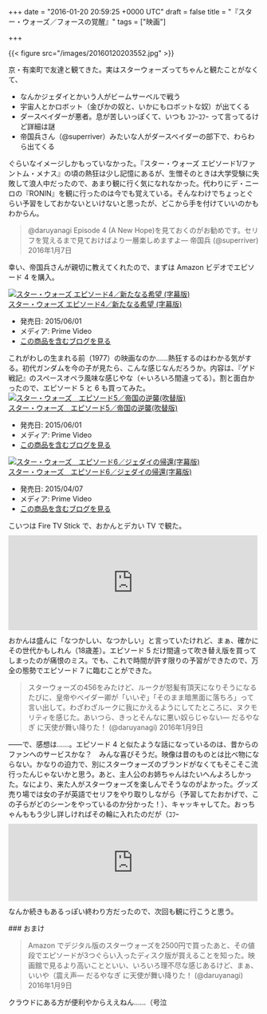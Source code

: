 
+++
date = "2016-01-20 20:59:25 +0000 UTC"
draft = false
title = "『スター・ウォーズ／フォースの覚醒』"
tags = ["映画"]

+++


{{< figure src="/images/20160120203552.jpg"  >}}

京・有楽町で友達と観てきた。実はスターウォーズってちゃんと観たことがなくて、

<ul>
<li>なんかジェダイとかいう人がビームサーベルで戦う</li>
<li>宇宙人とかロボット（金ぴかの奴と、いかにもロボットな奴）が出てくる</li>
<li>ダースベイダーが悪者。息が苦しいっぽくて、いつも ｺﾌｰｺﾌｰ って言ってるけど詳細は謎</li>
<li>帝国兵さん（@superriver）みたいな人がダースベイダーの部下で、わらわら出てくる</li>
</ul>ぐらいなイメージしかもっていなかった。『スター・ウォーズ エピソード1/ファントム・メナス』の頃の熱狂は少し記憶にあるが、生憎そのときは大学受験に失敗して浪人中だったので、あまり観に行く気になれなかった。代わりにデ・ニーロの『RONIN』を観に行ったのは今でも覚えている。そんなわけでちょっとぐらい予習をしておかないといけないと思ったが、どこから手を付けていいのかもわからん。

>@daruyanagi Episode 4 (A New Hope)を見ておくのがお勧めです。セリフを覚えるまで見ておけばより一層楽しめますよ— 帝国兵 (@superriver) 2016年1月7日<script async="" src="https://platform.twitter.com/widgets.js" charset="utf-8"></script>

幸い、帝国兵さんが親切に教えてくれたので、まずは Amazon ビデオでエピソード 4 を購入。<div class="hatena-asin-detail"><a href="http://www.amazon.co.jp/exec/obidos/ASIN/B00VLAVCIM/bestylesnet-22/"><img src="https://images-fe.ssl-images-amazon.com/images/I/51sQIGr-H%2BL._SL160_.jpg" class="hatena-asin-detail-image" alt="スター・ウォーズ エピソード4／新たなる希望 (字幕版)" title="スター・ウォーズ エピソード4／新たなる希望 (字幕版)"/></a><div class="hatena-asin-detail-info"><a href="http://www.amazon.co.jp/exec/obidos/ASIN/B00VLAVCIM/bestylesnet-22/">スター・ウォーズ エピソード4／新たなる希望 (字幕版)</a><ul><li><span class="hatena-asin-detail-label">発売日:</span> 2015/06/01</li><li><span class="hatena-asin-detail-label">メディア:</span> Prime Video</li><li><a href="http://d.hatena.ne.jp/asin/B00VLAVCIM/bestylesnet-22" target="_blank">この商品を含むブログを見る</a></li></ul></div><div class="hatena-asin-detail-foot"></div></div>これがわしの生まれる前（1977）の映画なのか……熱狂するのはわかる気がする。初代ガンダムを今の子が見たら、こんな感じなんだろうか。内容は、『ゲド戦記』のスペースオペラ風味な感じやな（←いろいろ間違ってる）。割と面白かったので、エピソード 5 と 6 も買ってみた。<div class="hatena-asin-detail"><a href="http://www.amazon.co.jp/exec/obidos/ASIN/B00VM66Y88/bestylesnet-22/"><img src="https://images-fe.ssl-images-amazon.com/images/I/61ITy7Vsx1L._SL160_.jpg" class="hatena-asin-detail-image" alt="スター・ウォーズ　エピソード5／帝国の逆襲(吹替版)" title="スター・ウォーズ　エピソード5／帝国の逆襲(吹替版)"/></a><div class="hatena-asin-detail-info"><a href="http://www.amazon.co.jp/exec/obidos/ASIN/B00VM66Y88/bestylesnet-22/">スター・ウォーズ　エピソード5／帝国の逆襲(吹替版)</a><ul><li><span class="hatena-asin-detail-label">発売日:</span> 2015/06/01</li><li><span class="hatena-asin-detail-label">メディア:</span> Prime Video</li><li><a href="http://d.hatena.ne.jp/asin/B00VM66Y88/bestylesnet-22" target="_blank">この商品を含むブログを見る</a></li></ul></div><div class="hatena-asin-detail-foot"></div></div><div class="hatena-asin-detail"><a href="http://www.amazon.co.jp/exec/obidos/ASIN/B014KNHPEG/bestylesnet-22/"><img src="https://images-fe.ssl-images-amazon.com/images/I/51cji6NcO8L._SL160_.jpg" class="hatena-asin-detail-image" alt="スター・ウォーズ　エピソード6／ジェダイの帰還(字幕版)" title="スター・ウォーズ　エピソード6／ジェダイの帰還(字幕版)"/></a><div class="hatena-asin-detail-info"><a href="http://www.amazon.co.jp/exec/obidos/ASIN/B014KNHPEG/bestylesnet-22/">スター・ウォーズ　エピソード6／ジェダイの帰還(字幕版)</a><ul><li><span class="hatena-asin-detail-label">発売日:</span> 2015/04/07</li><li><span class="hatena-asin-detail-label">メディア:</span> Prime Video</li><li><a href="http://d.hatena.ne.jp/asin/B014KNHPEG/bestylesnet-22" target="_blank">この商品を含むブログを見る</a></li></ul></div><div class="hatena-asin-detail-foot"></div></div>こいつは Fire TV Stick で、おかんとデカい TV で観た。<iframe src="https://hatenablog-parts.com/embed?url=https%3A%2F%2Fblog.daruyanagi.jp%2Fentry%2F2016%2F01%2F18%2F064413" title="実家に「Fire TV Stick」をプレゼントしたらわりと喜ばれた件について - だるろぐ" class="embed-card embed-blogcard" scrolling="no" frameborder="0" style="display: block; width: 100%; height: 190px; max-width: 500px; margin: 10px 0px;"></iframe>おかんは盛んに「なつかしい、なつかしい」と言っていたけれど、まぁ、確かにその世代かもしれん（18歳差）。エピソード 5 だけ間違って吹き替え版を買ってしまったのが痛恨のミス。でも、これで時間が許す限りの予習ができたので、万全の態勢でエピソード 7 に臨むことができた。

>スターウォーズの456をみたけど、ルークが怒髪有頂天になりそうになるたびに、皇帝やベイダー卿が「いいぞ」「そのまま暗黒面に落ちろ」って言い出して。わざわざルークに我にかえるようにしてたところに、ヌクモリティを感じた。あいつら、きっとそんなに悪い奴らじゃない— だるやなぎ に天使が舞い降りた！ (@daruyanagi) 2016年1月9日<script async="" src="https://platform.twitter.com/widgets.js" charset="utf-8"></script>

――で、感想は……。エピソード 4 と似たような話になっているのは、昔からのファンへのサービスかな？　みんな喜びそうだ。映像は昔のものとは比べ物にならない。かなりの迫力で、別にスターウォーズのブランドがなくてもそこそこ流行ったんじゃないかと思う。あと、主人公のお姉ちゃんはたいへんよろしかった。なにより、来た人がスターウォーズを楽しんでそうなのがよかった。グッズ売り場では女の子が英語でセリフをやり取りしながら（予習してたおかげで、この子らがどのシーンをやっているのか分かった！）、キャッキャしてた。おっちゃんももう少し詳しければその輪に入れたのだが（ｺﾌｰ<iframe src="https://hatenablog-parts.com/embed?url=http%3A%2F%2Fstarwars.disney.co.jp%2Fhome.html" title="スター・ウォーズ｜STAR WARS｜" class="embed-card embed-webcard" scrolling="no" frameborder="0" style="display: block; width: 100%; height: 155px; max-width: 500px; margin: 10px 0px;"></iframe>なんか続きもあるっぽい終わり方だったので、次回も観に行こうと思う。

<div class="section">
    ### おまけ
    

>Amazon でデジタル版のスターウォーズを2500円で買ったあと、その値段でエピソードが3つぐらい入ったディスク版が買えることを知った。映画館で見るより高いことといい、いろいろ理不尽な感じあるけど、まぁ、いいや（震え声— だるやなぎ に天使が舞い降りた！ (@daruyanagi) 2016年1月9日<script async="" src="https://platform.twitter.com/widgets.js" charset="utf-8"></script>

クラウドにある方が便利やからええねん……（号泣

</div>

